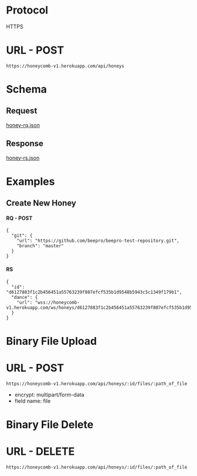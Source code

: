 # Protocol
HTTPS

# URL - POST
`https://honeycomb-v1.herokuapp.com/api/honeys`

# Schema

## Request
[honey-rq.json](https://github.com/beepro/beepro-docs/blob/master/schemas/honey-rq.json)

## Response
[honey-rs.json](https://github.com/beepro/beepro-docs/blob/master/schemas/honey-rs.json)


# Examples

## Create New Honey

#### RQ - POST
```
{
  "git": {
    "url": "https://github.com/beepro/beepro-test-repository.git",
    "branch": "master"
  }
}
```

#### RS
```
{
  "id": "d6127883f1c2b456451a55763239f807efcf535b1d9548b5943c5c1349f179b1",
  "dance": {
    "url": "wss://honeycomb-v1.herokuapp.com/ws/honeys/d6127883f1c2b456451a55763239f807efcf535b1d9548b5943c5c1349f179b1"
  }
}
```

# Binary File Upload

# URL - POST
`https://honeycomb-v1.herokuapp.com/api/honeys/:id/files/:path_of_file`

- encrypt: multipart/form-data
- field name: file

# Binary File Delete

# URL - DELETE
`https://honeycomb-v1.herokuapp.com/api/honeys/:id/files/:path_of_file`
